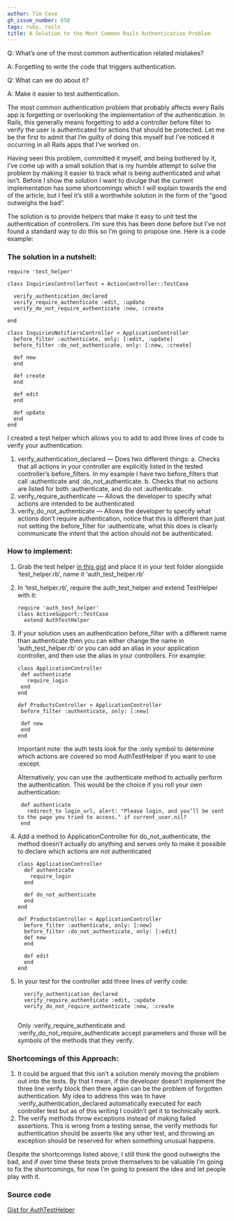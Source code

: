```yaml
---
author: Tim Case
gh_issue_number: 858
tags: ruby, rails
title: A Solution to the Most Common Rails Authentication Problem
---
```


Q: What’s one of the most common authentication related mistakes?

A: Forgetting to write the code that triggers authentication.

Q: What can we do about it?

A: Make it easier to test authentication.

The most common authentication problem that probably affects every Rails app is forgetting or overlooking the implementation of the authentication.  In Rails, this generally means forgetting to add a controller before filter to verify the user is authenticated for actions that should be protected.  Let me be the first to admit that I’m guilty of doing this myself but I’ve noticed it occurring in all Rails apps that I’ve worked on.

Having seen this problem, committed it myself, and being bothered by it, I’ve come up with a small solution that is my humble attempt to solve the problem by making it easier to track what is being authenticated and what isn’t.  Before I show the solution I want to divulge that the current implementation has some shortcomings which I will explain towards the end of the article, but I feel it’s still a worthwhile solution in the form of the “good outweighs the bad”.

The solution is to provide helpers that make it easy to unit test the authentication of controllers.  I’m sure this has been done before but I’ve not found a standard way to do this so I’m going to propose one.  Here is a code example:

### The solution in a nutshell:

```
require 'test_helper'

class InquiriesControllerTest < ActionController::TestCase

  verify_authentication_declared
  verify_require_authenticate :edit, :update
  verify_do_not_require_authenticate :new, :create

end

class InquiriesNotifiersController < ApplicationController
  before_filter :authenticate, only: [:edit, :update]
  before_filter :do_not_authenticate, only: [:new, :create]

  def new
  end

  def create
  end

  def edit
  end

  def update
  end
end
```
I created a test helper which allows you to add to add three lines of code to verify your authentication:

1. verify_authentication_declared — Does two different things:
    a. Checks that all actions in your controller are explicitly listed in the tested controller’s before_filters.  In my example I have two before_filters that call :authenticate and :do_not_authenticate.
    b. Checks that no actions are listed for both :authenticate, and do not :authenticate.
2. verify_require_authenticate — Allows the developer to specify what actions are intended to be authenticated
3. verify_do_not_authenticate — Allows the developer to specify what actions don’t require authentication, notice that this is different than just not setting the before_filter for :authenticate, what this does is clearly communicate the intent that the action should not be authenticated.

### How to implement:

1. Grab the test helper [in this gist](https://gist.github.com/timcase/6691475) and place it in your test folder alongside ‘test_helper.rb’, name it ‘auth_test_helper.rb’
2. In ‘test_helper.rb’, require the auth_test_helper and extend TestHelper with it:

    ```
    require 'auth_test_helper'
    class ActiveSupport::TestCase
      extend AuthTestHelper
    ```
3. If your solution uses an authentication before_filter with a different name than authenticate then you can either change the name in ‘auth_test_helper.rb’ or you can add an alias in your application controller, and then use the alias in your controllers. For example:

    ```
    class ApplicationController
     def authenticate
       require_login
     end
    end

    def ProductsController < ApplicationController
     before_filter :authenticate, only: [:new]

     def new
     end
    end
    ```

    Important note: the auth tests look for the :only symbol to determine which actions are covered so mod AuthTestHelper if you want to use :except.

    Alternatively, you can use the :authenticate method to actually perform the authentication.  This would be the choice if you roll your own authentication:

    ```
     def authenticate
       redirect_to login_url, alert: "Please login, and you’ll be sent to the page you tried to access." if current_user.nil?
     end
    ```

4. Add a method to ApplicationController for do_not_authenticate, the method doesn’t actually do anything and serves only to make it possible to declare which actions are not authenticated

    ```
    class ApplicationController
      def authenticate
        require_login
      end
       
      def do_not_authenticate
      end
    end

    def ProductsController < ApplicationController
      before_filter :authenticate, only: [:new]
      before_filter :do_not_authenticate, only: [:edit]
      def new
      end

      def edit
      end
    end
    ```

5. In your test for the controller add three lines of verify code:

    ```
      verify_authentication_declared
      verify_require_authenticate :edit, :update
      verify_do_not_require_authenticate :new, :create
      
    ```

    Only :verify_require_authenticate and :verify_do_not_require_authenticate accept parameters and those will be symbols of the methods that they verify.

### Shortcomings of this Approach:

1. It could be argued that this isn’t a solution merely moving the problem out into the tests.  By that I mean, if the developer doesn’t implement the three line verify block then there again can be the problem of forgotten authentication.  My idea to address this was to have :verify_authentication_declared automatically executed for each controller test but as of this writing I couldn’t get it to technically work.
2. The verify methods throw exceptions instead of making failed assertions.  This is wrong from a testing sense, the verify methods for authentication should be asserts like any other test, and throwing an exception should be reserved for when something unusual happens.

Despite the shortcomings listed above, I still think the good outweighs the bad, and if over time these tests prove themselves to be valuable I’m going to fix the shortcomings, for now I’m going to present the idea and let people play with it.

### Source code

[Gist for AuthTestHelper](https://gist.github.com/timcase/6691475)


